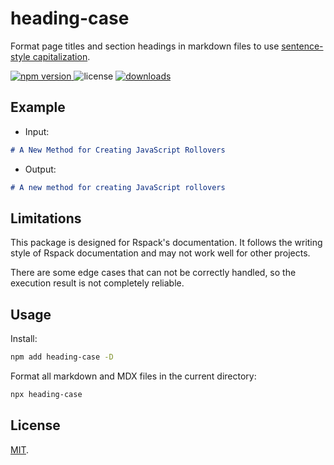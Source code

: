 # heading-case

Format page titles and section headings in markdown files to use [sentence-style capitalization](https://learn.microsoft.com/en-us/style-guide/text-formatting/using-type/use-sentence-style-capitalization).

<p>
  <a href="https://npmjs.com/package/heading-case">
   <img src="https://img.shields.io/npm/v/heading-case?style=flat-square&colorA=564341&colorB=EDED91" alt="npm version" />
  </a>
  <img src="https://img.shields.io/badge/License-MIT-blue.svg?style=flat-square&colorA=564341&colorB=EDED91" alt="license" />
  <a href="https://npmcharts.com/compare/heading-case?minimal=true"><img src="https://img.shields.io/npm/dm/heading-case.svg?style=flat-square&colorA=564341&colorB=EDED91" alt="downloads" /></a>
</p>

## Example

- Input:

```md
# A New Method for Creating JavaScript Rollovers
```

- Output:

```md
# A new method for creating JavaScript rollovers
```

## Limitations

This package is designed for Rspack's documentation. It follows the writing style of Rspack documentation and may not work well for other projects.

There are some edge cases that can not be correctly handled, so the execution result is not completely reliable.

## Usage

Install:

```bash
npm add heading-case -D
```

Format all markdown and MDX files in the current directory:

```bash
npx heading-case
```

## License

[MIT](./LICENSE).
